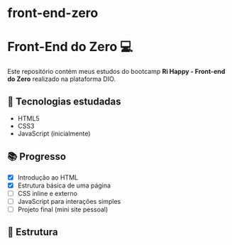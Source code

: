 # front-end-zero
# Front-End do Zero 💻

Este repositório contém meus estudos do bootcamp **Ri Happy - Front-end do Zero** realizado na plataforma DIO.

## 🚀 Tecnologias estudadas

- HTML5
- CSS3
- JavaScript (inicialmente)

## 📚 Progresso

- [x] Introdução ao HTML
- [x] Estrutura básica de uma página
- [ ] CSS inline e externo
- [ ] JavaScript para interações simples
- [ ] Projeto final (mini site pessoal)
## 📂 Estrutura
